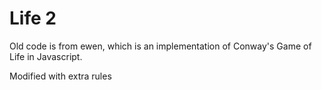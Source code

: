 Life 2
============
Old code is from ewen, which is an implementation of Conway's Game of Life in Javascript.


Modified with extra rules
